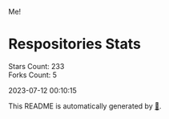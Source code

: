 Me!

# Respositories Stats
Stars Count: 233  
Forks Count: 5

2023-07-12 00:10:15  

This README is automatically generated by [🐰](https://github.com/rnitta/rnitta).

